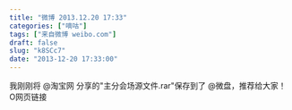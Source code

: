 ```yaml
---
title: "微博 2013.12.20 17:33"
categories: ["嘀咕"]
tags: ["来自微博 weibo.com"]
draft: false
slug: "k8SCc7"
date: "2013-12-20 17:33:00"
---
```


<p>我刚刚将 @淘宝网 分享的"主分会场源文件.rar"保存到了 @微盘，推荐给大家！ O网页链接  ​​​​</p>
